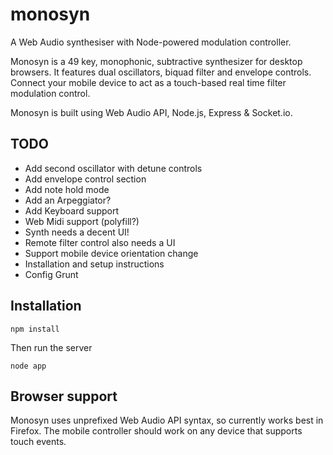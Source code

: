 monosyn
=======

A Web Audio synthesiser with Node-powered modulation controller.

Monosyn is a 49 key, monophonic, subtractive synthesizer for desktop browsers. It features dual oscillators, biquad filter and envelope controls. Connect your mobile device to act as a touch-based real time filter modulation control.

Monosyn is built using Web Audio API, Node.js, Express & Socket.io.

TODO
----

* Add second oscillator with detune controls
* Add envelope control section
* Add note hold mode
* Add an Arpeggiator?
* Add Keyboard support
* Web Midi support (polyfill?)
* Synth needs a decent UI!
* Remote filter control also needs a UI
* Support mobile device orientation change
* Installation and setup instructions
* Config Grunt

Installation
------------

`npm install`

Then run the server

`node app`

Browser support
---------------

Monosyn uses unprefixed Web Audio API syntax, so currently works best in Firefox. The mobile controller should work on any device that supports touch events.

